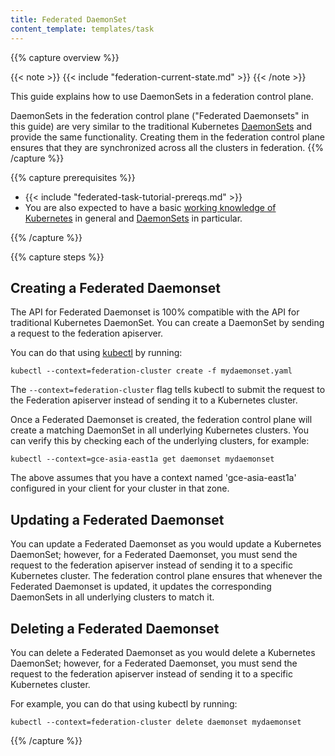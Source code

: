 ```yaml
---
title: Federated DaemonSet
content_template: templates/task
---
```


{{% capture overview %}}

{{< note >}}
{{< include "federation-current-state.md" >}}
{{< /note >}}

This guide explains how to use DaemonSets in a federation control plane.

DaemonSets in the federation control plane ("Federated Daemonsets" in
this guide) are very similar to the traditional Kubernetes
[DaemonSets](/docs/concepts/workloads/controllers/daemonset/) and provide the same functionality.
Creating them in the federation control plane ensures that they are synchronized
across all the clusters in federation.
{{% /capture %}}

{{% capture prerequisites %}}

* {{< include "federated-task-tutorial-prereqs.md" >}}
* You are also expected to have a basic
[working knowledge of Kubernetes](/docs/setup/pick-right-solution/) in
general and [DaemonSets](/docs/concepts/workloads/controllers/daemonset/) in particular.

{{% /capture %}}

{{% capture steps %}}

## Creating a Federated Daemonset

The API for Federated Daemonset is 100% compatible with the
API for traditional Kubernetes DaemonSet. You can create a DaemonSet by sending
a request to the federation apiserver.

You can do that using [kubectl](/docs/user-guide/kubectl/) by running:

``` shell
kubectl --context=federation-cluster create -f mydaemonset.yaml
```

The `--context=federation-cluster` flag tells kubectl to submit the
request to the Federation apiserver instead of sending it to a Kubernetes
cluster.

Once a Federated Daemonset is created, the federation control plane will create
a matching DaemonSet in all underlying Kubernetes clusters.
You can verify this by checking each of the underlying clusters, for example:

``` shell
kubectl --context=gce-asia-east1a get daemonset mydaemonset
```

The above assumes that you have a context named 'gce-asia-east1a'
configured in your client for your cluster in that zone.


## Updating a Federated Daemonset

You can update a Federated Daemonset as you would update a Kubernetes
DaemonSet; however, for a Federated Daemonset, you must send the request to
the federation apiserver instead of sending it to a specific Kubernetes cluster.
The federation control plane ensures that whenever the Federated Daemonset is
updated, it updates the corresponding DaemonSets in all underlying clusters to
match it.

## Deleting a Federated Daemonset

You can delete a Federated Daemonset as you would delete a Kubernetes
DaemonSet; however, for a Federated Daemonset, you must send the request to
the federation apiserver instead of sending it to a specific Kubernetes cluster.

For example, you can do that using kubectl by running:

```shell
kubectl --context=federation-cluster delete daemonset mydaemonset
```

{{% /capture %}}



